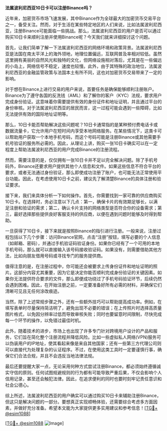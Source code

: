 **法属波利尼西亚10日卡可以注册Binance吗？**

近年来，加密货币市场飞速发展，其中Binance作为全球最大的加密货币交易平台之一，备受关注。然而，对于生活在某些特定地区的人们来说，比如法属波利尼西亚，注册Binance可能面临一些挑战。那么，法属波利尼西亚的用户是否可以通过购买10日卡来顺利注册并使用Binance呢？今天我们就来详细探讨这个问题。

首先，让我们简单了解一下法属波利尼西亚的网络环境和政策背景。法属波利尼西亚是法国在南太平洋上的海外领地，地理位置偏远，互联网普及率相对较低。虽然这里拥有美丽的自然风光和独特的文化，但网络设施相对落后，尤其是在一些偏远的小岛上，网络信号不稳定，速度也较慢。此外，由于其特殊的政治地位，法属波利尼西亚的金融监管政策与法国本土有所不同，这也对加密货币交易带来了一定的影响。

对于想在Binance上进行交易的用户来说，首要任务是确保能够顺利注册账户。Binance为了遵守各国的反洗钱（AML）和了解你的客户（KYC）法规，要求用户完成身份验证。这意味着你需要提供有效的身份证件和地址证明，并且通过平台的身份审核。对于法属波利尼西亚的居民而言，这一过程可能会遇到一些障碍，比如无法提供有效的国际地址证明等。

那么，10日卡能否帮助解决这些问题呢？10日卡通常指的是某种预付费电话卡或数据流量卡，它允许用户在短时间内享受本地网络服务。在某些情况下，这类卡可以帮助用户获取一个本地手机号码，而这个号码可能是注册Binance或其他需要手机号验证的服务所必需的。因此，从理论上讲，购买一张10日卡确实可以在一定程度上帮助法属波利尼西亚的用户完成Binance的注册流程。

然而，需要注意的是，仅仅拥有一张10日卡并不足以完全解决问题。除了手机号码外，Binance还要求用户提供其他个人信息和文件。如果这些信息不符合平台的要求，或者无法通过身份验证，那么即使成功注册了账户，也可能无法正常使用平台功能。因此，在考虑使用10日卡之前，建议先了解清楚Binance的具体注册和验证要求。

接下来，我们来具体分析一下如何操作。首先，你需要找到一家可靠的供应商购买10日卡。在选择时，务必注意以下几点：第一，确保卡片的有效期足够长，以满足注册和验证的需求；第二，确认卡片支持的网络类型是否符合你的设备需求；第三，最好选择那些提供良好客服支持的供应商，以便在遇到问题时能够及时得到帮助。

一旦获得了10日卡，接下来就是按照Binance的指引进行注册。一般来说，注册过程包括以下几个步骤：访问Binance官网，点击“注册”按钮，填写必要的个人信息（如邮箱、密码），并通过手机验证码验证身份。如果你已经有了一个可用的本地手机号码，那么就可以直接输入该号码接收验证码。如果没有，则需要借助其他方法，比如向朋友借用号码或寻找专门的服务提供商。

值得注意的是，在注册过程中，你可能还会被要求上传身份证件和地址证明的照片。这部分内容尤其重要，因为它是决定你能否顺利完成身份验证的关键因素。如果你无法提供符合要求的文件，那么即便成功绕过了手机号码验证环节，后续仍然会遇到困难。因此，在开始注册之前，一定要准备好所有必需的材料，并确保它们清晰可见且无任何涂改痕迹。

当然，除了上述常规步骤之外，还有一些额外技巧可以帮助提高成功率。例如，在填写表单时尽量保持简洁明了，避免出现不必要的错误；在上传照片时选择高质量图片格式，以免因分辨率过低而导致审核失败；同时也要留意时间限制，尽快完成每一个环节的操作，以免错过最佳时机。

此外，随着技术的进步，市场上也出现了许多专门针对跨境用户设计的产品和服务，它们旨在简化整个注册流程并降低风险。比如一些虚拟私人网络(VPN)服务可以伪装用户的IP地址，使其看起来像是来自其他国家；还有一些第三方代理公司则可以直接代为处理复杂的认证程序。不过，在使用这类工具时一定要谨慎行事，确保它们合法合规，并且不会违反当地法律法规。

最后还要提醒大家一点，无论采用何种方式尝试注册Binance，都必须始终遵循诚实守信的原则。任何试图规避规则的行为都有可能导致严重后果，不仅会影响个人信用记录，甚至还会触犯法律。因此，在追求便利的同时也要时刻牢记责任意识和社会公德心。

综上所述，法属波利尼西亚的用户确实可以通过购买10日卡来辅助注册Binance，但这只是解决问题的一部分。要想真正实现顺畅体验，还需要综合考虑多方面因素，并做好充分准备。希望本文能为大家提供更多实用建议和参考信息！[[TG💪+ @esim1088](https://t.me/s/esim1088)]

[[TG💪+ @esim1088](https://t.me/s/esim1088) ![Image](https://i.postimg.cc/4NQfJmqS/Snipaste-2025-05-13-00-14-12.png)]